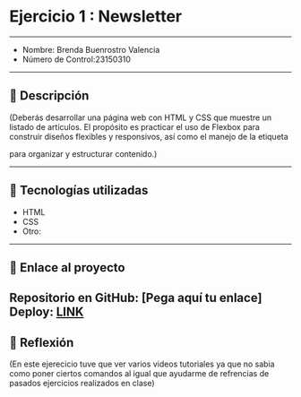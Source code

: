 # Ejercicio 1 : Newsletter

---

- Nombre: Brenda Buenrostro Valencia
- Número de Control:23150310

---

## 📌 Descripción
(Deberás desarrollar una página web con HTML y CSS que muestre un listado de artículos. El propósito es practicar el uso de Flexbox para construir diseños flexibles y responsivos, así como el manejo de la etiqueta <article> para organizar y estructurar contenido.)


---

## 🚀 Tecnologías utilizadas
- HTML  
- CSS  
- Otro: 

---

## 🔗 Enlace al proyecto
Repositorio en GitHub: [Pega aquí tu enlace]  
Deploy: [LINK](http://yomidev.github.io/newsletter/)
---

## 📝 Reflexión
(En este ejerecicio tuve que ver varios videos tutoriales ya que no sabia como poner ciertos comandos al igual que ayudarme de refrencias de pasados ejercicios realizados en clase)
